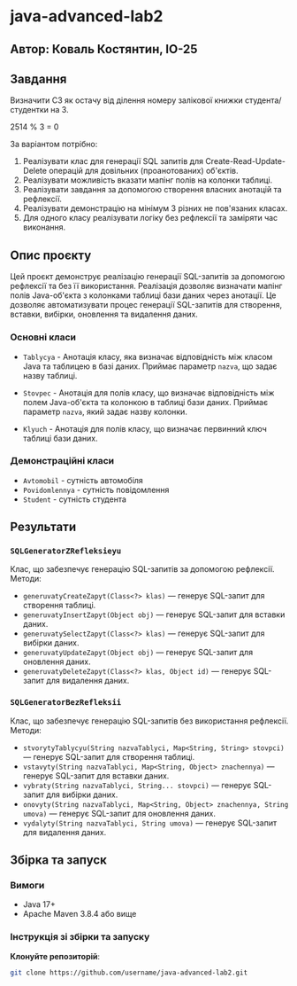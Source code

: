 # java-advanced-lab2

## Автор: Коваль Костянтин, ІО-25

## Завдання
Визначити C3 як остачу від ділення номеру залікової книжки студента/студентки на 3.

2514 % 3 = 0

За варіантом потрібно:
1. Реалізувати клас для генерації SQL запитів для Create-Read-Update-Delete операцій для довільних (проанотованих) об'єктів.
2. Реалізувати можливість вказати мапінг полів на колонки таблиці.
3. Реалізувати завдання за допомогою створення власних анотацій та рефлексії.
4. Реалізувати демонстрацію на мінімум 3 різних не пов'язаних класах.
5. Для одного класу реалізувати логіку без рефлексії та заміряти час виконання.

## Опис проєкту

Цей проєкт демонструє реалізацію генерації SQL-запитів за допомогою рефлексії та без її використання.
Реалізація дозволяє визначати мапінг полів Java-об'єкта з колонками таблиці бази даних через анотації.
Це дозволяє автоматизувати процес генерації SQL-запитів для створення, вставки, вибірки, оновлення та
видалення даних.

### Основні класи

- `Tablycya` - Анотація класу, яка визначає відповідність між класом Java та таблицею в базі даних. Приймає
параметр `nazva`, що задає назву таблиці.

- `Stovpec` - Анотація для полів класу, що визначає відповідність між полем Java-об'єкта та колонкою в таблиці
бази даних. Приймає параметр `nazva`, який задає назву колонки.

- `Klyuch` - Анотація для полів класу, що визначає первинний ключ таблиці бази даних.

### Демонстраційні класи
- `Avtomobil` - сутність автомобіля
- `Povidomlennya` - сутність повідомлення
- `Student` - сутність студента

## Результати

### `SQLGeneratorZRefleksieyu`

Клас, що забезпечує генерацію SQL-запитів за допомогою рефлексії. Методи:

- `generuvatyCreateZapyt(Class<?> klas)` — генерує SQL-запит для створення таблиці.
- `generuvatyInsertZapyt(Object obj)` — генерує SQL-запит для вставки даних.
- `generuvatySelectZapyt(Class<?> klas)` — генерує SQL-запит для вибірки даних.
- `generuvatyUpdateZapyt(Object obj)` — генерує SQL-запит для оновлення даних.
- `generuvatyDeleteZapyt(Class<?> klas, Object id)` — генерує SQL-запит для видалення даних.

### `SQLGeneratorBezRefleksii`

Клас, що забезпечує генерацію SQL-запитів без використання рефлексії. Методи:

- `stvorytyTablycyu(String nazvaTablyci, Map<String, String> stovpci)` — генерує SQL-запит для створення таблиці.
- `vstavyty(String nazvaTablyci, Map<String, Object> znachennya)` — генерує SQL-запит для вставки даних.
- `vybraty(String nazvaTablyci, String... stovpci)` — генерує SQL-запит для вибірки даних.
- `onovyty(String nazvaTablyci, Map<String, Object> znachennya, String umova)` — генерує SQL-запит для оновлення даних.
- `vydalyty(String nazvaTablyci, String umova)` — генерує SQL-запит для видалення даних.

## Збірка та запуск

### Вимоги
- Java 17+
- Apache Maven 3.8.4 або вище

### Інструкція зі збірки та запуску

**Клонуйте репозиторій**:
   ```bash
   git clone https://github.com/username/java-advanced-lab2.git
   ```

